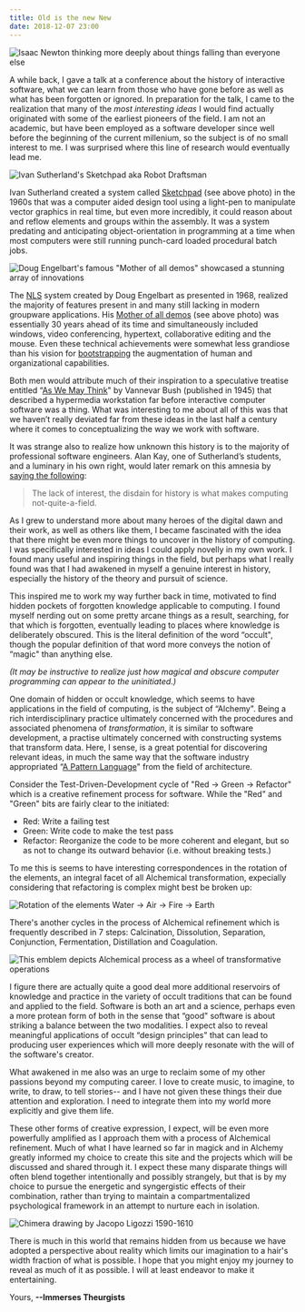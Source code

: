 ```yaml
---
title: Old is the new New
date: 2018-12-07 23:00
---
```


![Isaac Newton thinking more deeply about things falling than everyone else](/images/posts/2018-12-07-isaac-newton.jpg)

A while back, I gave a talk at a conference about the history of interactive software, what we can learn from those who have gone before as well as what has been forgotten or ignored. In preparation for the talk, I came to the realization that many of the *most interesting ideas* I would find actually originated with some of the earliest pioneers of the field. I am not an academic, but have been employed as a software developer since well before the beginning of the current millenium, so the subject is of no small interest to me. I was surprised where this line of research would eventually lead me.

<!-- more -->

![Ivan Sutherland's Sketchpad aka Robot Draftsman](/images/posts/2018-12-07-ivan-sutherland-sketchpad.jpg)

Ivan Sutherland created a system called [Sketchpad][] (see above photo) in the 1960s that was a computer aided design tool using a light-pen to manipulate vector graphics in real time, but even more incredibly, it could reason about and reflow elements and groups within the assembly. It was a system predating and anticipating object-orientation in programming at a time when most computers were still running punch-card loaded procedural batch jobs.

![Doug Engelbart's famous "Mother of all demos" showcased a stunning array of innovations](/images/posts/2018-12-07-mother-of-all-demos.jpg)

The [NLS][] system created by Doug Engelbart as presented in 1968, realized the majority of features present in and many still lacking in modern groupware applications. His [Mother of all demos][] (see above photo) was essentially 30 years ahead of its time and simultaneously included windows, video conferencing, hypertext, collaborative editing and the mouse. Even these technical achievements were somewhat less grandiose than his vision for [bootstrapping][] the augmentation of human and organizational capabilities.

Both men would attribute much of their inspiration to a speculative treatise entitled “[As We May Think][]" by Vannevar Bush (published in 1945) that described a hypermedia workstation far before interactive computer software was a thing. What was interesting to me about all of this was that we haven’t really deviated far from these ideas in the last half a century where it comes to conceptualizing the way we work with software.

It was strange also to realize how unknown this history is to the majority of professional software engineers. Alan Kay, one of Sutherland’s students, and a luminary in his own right, would later remark on this amnesia by [saying the following][]:

> The lack of interest, the disdain for history is what makes computing not-quite-a-field.

As I grew to understand more about many heroes of the digital dawn and their work, as well as others like them, I became fascinated with the idea that there might be even more things to uncover in the history of computing. I was specifically interested in ideas I could apply novelly in my own work. I found many useful and inspiring things in the field, but perhaps what I really found was that I had awakened in myself a genuine interest in history, especially the history of the theory and pursuit of science.

This inspired me to work my way further back in time, motivated to find hidden pockets of forgotten knowledge applicable to computing. I found myself nerding out on some pretty arcane things as a result, searching, for that which is forgotten, eventually leading to places where knowledge is deliberately obscured. This is the literal definition of the word “occult", though the popular definition of that word more conveys the notion of “magic" than anything else.

*(It may be instructive to realize just how magical and obscure computer programming can appear to the uninitiated.)*

One domain of hidden or occult knowledge, which seems to have applications in the field of computing, is the subject of “Alchemy". Being a rich interdisciplinary practice ultimately concerned with the procedures and associated phenomena of *transformation*, it is similar to software development, a practise ultimately concerned with constructing systems that transform data. Here, I sense, is a great potential for discovering relevant ideas, in much the same way that the software industry appropriated “[A Pattern Language][]" from the field of architecture.

Consider the Test-Driven-Development cycle of "Red -> Green -> Refactor" which is a creative refinement process for software.  While the "Red" and "Green" bits are fairly clear to the initiated:

 - Red: Write a failing test
 - Green: Write code to make the test pass
 - Refactor: Reorganize the code to be more coherent and elegant, but so as not to change its outward behavior (i.e. without breaking tests.)

To me this is seems to have interesting correspondences in the rotation of the elements, an integral facet of all Alchemical transformation, expecially considering that refactoring is complex might best be broken up:

![Rotation of the elements Water -> Air -> Fire -> Earth](/images/posts/2018-12-07-rotation-of-elements.gif)

There's another cycles in the process of Alchemical refinement which is frequently described in 7 steps: Calcination, Dissolution, Separation, Conjunction, Fermentation, Distillation and Coagulation.  

![This emblem depicts Alchemical process as a wheel of transformative operations](/images/posts/2018-12-07-alchemical-operations.jpg)

I figure there are actually quite a good deal more additional reservoirs of knowledge and practice in the variety of occult traditions that can be found and applied to the field. Software is both an art and a science, perhaps even a more protean form of both in the sense that “good" software is about striking a balance between the two modalities. I expect also to reveal meaningful applications of occult “design principles" that can lead to producing user experiences which will more deeply resonate with the will of the software's creator.

What awakened in me also was an urge to reclaim some of my other passions beyond my computing career. I love to create music, to imagine, to write, to draw, to tell stories-- and I have not given these things their due attention and exploration. I need to integrate them into my world more explicitly and give them life.

These other forms of creative expression, I expect, will be even more powerfully amplified as I approach them with a process of Alchemical refinement. Much of what I have learned so far in magick and in Alchemy greatly informed my choice to create this site and the projects which will be discussed and shared through it. I expect these many disparate things will often blend together intentionally and possibly strangely, but that is by my choice to pursue the energetic and syngergistic effects of their combination, rather than trying to maintain a compartmentalized psychological framework in an attempt to nurture each in isolation.

![Chimera drawing by Jacopo Ligozzi 1590-1610](/images/posts/2018-12-07-chimera.jpg)

There is much in this world that remains hidden from us because we have adopted a perspective about reality which limits our imagination to a hair's width fraction of what is possible.  I hope that you might enjoy my journey to reveal as much of it as possible. I will at least endeavor to make it entertaining.

Yours,
**--Immerses Theurgists**

[Sketchpad]: https://en.wikipedia.org/wiki/Sketchpad
[NLS]: https://en.wikipedia.org/wiki/NLS_(computer_system)
[Mother of all demos]: https://en.wikipedia.org/wiki/The_Mother_of_All_Demos
[bootstrapping]: https://www.dougengelbart.org/about/bootstrapping.html
[As We May Think]: https://en.wikipedia.org/wiki/As_We_May_Think
[saying the following]: https://www.drdobbs.com/architecture-and-design/interview-with-alan-kay/240003442?pgno=2
[A Pattern Language]: https://en.wikipedia.org/wiki/A_Pattern_Language
